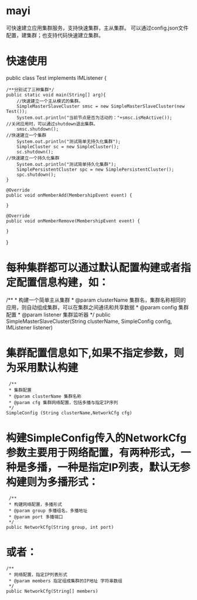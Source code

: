 # mayi
可快速建立应用集群服务，支持快速集群，主从集群。
可以通过config.json文件配置，建集群；也支持代码快速建立集群。
# 快速使用

public class Test implements IMListener {
	
	/**分别试了三种集群*/
    public static void main(String[] arg){
    	//快速建立一个主从模式的集群。
        SimpleMasterSlaveCluster smsc = new SimpleMasterSlaveCluster(new Test());
        System.out.println("当前节点是否为活动的："+smsc.isMeActive());
	//关闭应用时，可以通过shutdown退出集群。
        smsc.shutdown();
	//快速建立一个集群
        System.out.println("测试简单无持久化集群");
        SimpleCluster sc = new SimpleCluster();
        sc.shutdown();
	//快速建立一个持久化集群
        System.out.println("测试简单持久化集群");
        SimplePersistentCluster spc = new SimplePersistentCluster();
        spc.shutdown();
    }

    @Override
    public void onMemberAdd(MembershipEvent event) {

    }

    @Override
    public void onMemberRemove(MembershipEvent event) {

    }
    
    
}


# 每种集群都可以通过默认配置构建或者指定配置信息构建，如：
/**
     * 构建一个简单主从集群
     * @param clusterName 集群名，集群名称相同的应用，则自动组成集群，可以在集群之间通讯和共享数据
     * @param config 集群配置
     * @param listener 集群监听器
     */
    public SimpleMasterSlaveCluster(String clusterName, SimpleConfig config, IMListener listener)
    
# 集群配置信息如下,如果不指定参数，则为采用默认构建
     /**
     * 集群配置
     * @param clusterName 集群名称
     * @param cfg 集群网络配置，包括多播与指定IP序列
     */
    SimpleConfig (String clusterName,NetworkCfg cfg)
    
# 构建SimpleConfig传入的NetworkCfg参数主要用于网络配置，有两种形式，一种是多播，一种是指定IP列表，默认无参构建则为多播形式：
     /**
     * 构建网络配置，多播形式
     * @param group 多播组名，多播地址
     * @param port 多播端口
     */
    public NetworkCfg(String group, int port) 
    
# 或者：

    /**
     * 网络配置，指定IP列表形式
     * @param members 指定组成集群的IP地址 字符串数组
     */
    public NetworkCfg(String[] members)
    

    
    
    
